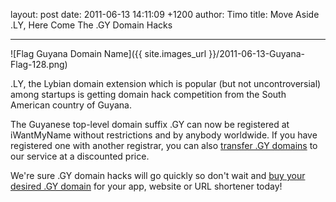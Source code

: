 layout: post
date: 2011-06-13 14:11:09 +1200
author: Timo
title: Move Aside .LY, Here Come The .GY Domain Hacks


----

![Flag Guyana Domain Name]({{ site.images_url }}/2011-06-13-Guyana-Flag-128.png)

.LY, the Lybian domain extension which is popular (but not uncontroversial) among startups is getting domain hack competition from the South American country of Guyana.

The Guyanese top-level domain suffix .GY can now be registered at iWantMyName without restrictions and by anybody worldwide. If you have registered one with another registrar, you can also [transfer .GY domains](https://iwantmyname.com/domains/gy-domain-registrar-transfer-guyana) to our service at a discounted price.

We're sure .GY domain hacks will go quickly so don't wait and [buy your desired .GY domain](https://iwantmyname.com/domains/gy-guyanese-domain-name-registration-for-guyana) for your app, website or URL shortener today!
